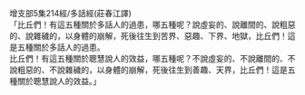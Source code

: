 增支部5集214經/多話經(莊春江譯)  
「比丘們！有這五種關於多話人的過患，哪五種呢？說虛妄的、說離間的、說粗惡的、說雜穢的，以身體的崩解，死後往生到苦界、惡趣、下界、地獄，比丘們！這是五種關於多話人的過患。  
比丘們！有這五種關於聰慧說人的效益，哪五種呢？不說虛妄的、不說離間的、不說粗惡的、不說雜穢的，以身體的崩解，死後往生到善趣、天界，比丘們！這是五種關於聰慧說人的效益。」  
  
  
